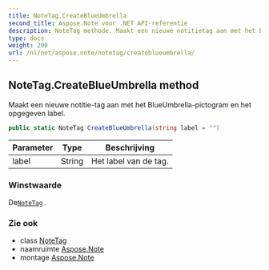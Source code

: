 ```yaml
---
title: NoteTag.CreateBlueUmbrella
second_title: Aspose.Note voor .NET API-referentie
description: NoteTag methode. Maakt een nieuwe notitietag aan met het BlueUmbrellapictogram en het opgegeven label.
type: docs
weight: 200
url: /nl/net/aspose.note/notetag/createblueumbrella/
---
```

## NoteTag.CreateBlueUmbrella method

Maakt een nieuwe notitie-tag aan met het BlueUmbrella-pictogram en het opgegeven label.

```csharp
public static NoteTag CreateBlueUmbrella(string label = "")
```

| Parameter | Type | Beschrijving |
| --- | --- | --- |
| label | String | Het label van de tag. |

### Winstwaarde

De[`NoteTag`](../) .

### Zie ook

* class [NoteTag](../)
* naamruimte [Aspose.Note](../../notetag/)
* montage [Aspose.Note](../../../)


